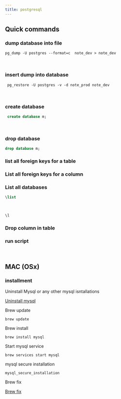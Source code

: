 ```yaml
---
title: postgresql
---
```


## Quick commands

### dump database into file

```shell
pg_dump -U postgres --format=c  note_dev > note_dev
```

<br />

### insert dump into database

```shell
 pg_restore -U postgres -v -d note_prod note_dev
```

<br />

### create database 

```sql
 create database m;
```

<br />

### drop database

```sql
drop database m;
```

### list all foreign keys for a table


### List all foreign keys for a column


### List all databases

```sql
\list
```

<br /> 

```sql
\l
```

### Drop column in table


### run script


<br />


## MAC (OSx)

### installment

Uninstall Mysql or any other mysql isntallations

[Uninstall mysql](https://gist.github.com/vitorbritto/0555879fe4414d18569d)

Brew update

```shell
brew update
```


Brew install

```shell
brew install mysql
```

Start mysql service 

```shell
brew services start mysql
```

mysql secure installation

```shell
mysql_secure_installation
```

Brew fix

[Brew fix](https://stackoverflow.com/questions/9695362/macosx-homebrew-mysql-root-password)

